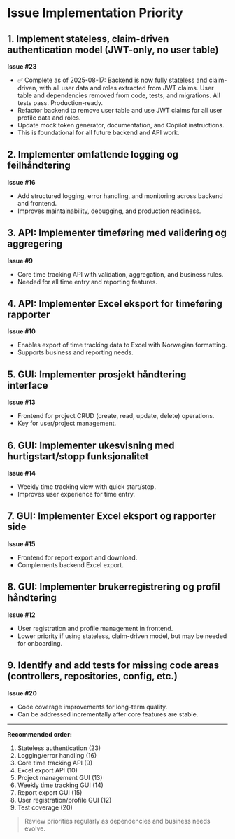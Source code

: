 # Issue Implementation Priority

## 1. Implement stateless, claim-driven authentication model (JWT-only, no user table)
**Issue #23**
- ✅ Complete as of 2025-08-17: Backend is now fully stateless and claim-driven, with all user data and roles extracted from JWT claims. User table and dependencies removed from code, tests, and migrations. All tests pass. Production-ready.
- Refactor backend to remove user table and use JWT claims for all user profile data and roles.
- Update mock token generator, documentation, and Copilot instructions.
- This is foundational for all future backend and API work.

## 2. Implementer omfattende logging og feilhåndtering
**Issue #16**
- Add structured logging, error handling, and monitoring across backend and frontend.
- Improves maintainability, debugging, and production readiness.

## 3. API: Implementer timeføring med validering og aggregering
**Issue #9**
- Core time tracking API with validation, aggregation, and business rules.
- Needed for all time entry and reporting features.

## 4. API: Implementer Excel eksport for timeføring rapporter
**Issue #10**
- Enables export of time tracking data to Excel with Norwegian formatting.
- Supports business and reporting needs.

## 5. GUI: Implementer prosjekt håndtering interface
**Issue #13**
- Frontend for project CRUD (create, read, update, delete) operations.
- Key for user/project management.

## 6. GUI: Implementer ukesvisning med hurtigstart/stopp funksjonalitet
**Issue #14**
- Weekly time tracking view with quick start/stop.
- Improves user experience for time entry.

## 7. GUI: Implementer Excel eksport og rapporter side
**Issue #15**
- Frontend for report export and download.
- Complements backend Excel export.

## 8. GUI: Implementer brukerregistrering og profil håndtering
**Issue #12**
- User registration and profile management in frontend.
- Lower priority if using stateless, claim-driven model, but may be needed for onboarding.

## 9. Identify and add tests for missing code areas (controllers, repositories, config, etc.)
**Issue #20**
- Code coverage improvements for long-term quality.
- Can be addressed incrementally after core features are stable.

---

**Recommended order:**
1. Stateless authentication (23)
2. Logging/error handling (16)
3. Core time tracking API (9)
4. Excel export API (10)
5. Project management GUI (13)
6. Weekly time tracking GUI (14)
7. Report export GUI (15)
8. User registration/profile GUI (12)
9. Test coverage (20)

> Review priorities regularly as dependencies and business needs evolve.
